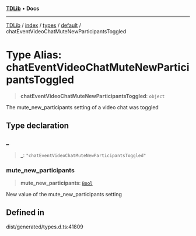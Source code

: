 [**TDLib**](../../../../../../README.md) • **Docs**

***

[TDLib](../../../../../../modules.md) / [index](../../../../../README.md) / [types](../../../README.md) / [default](../README.md) / chatEventVideoChatMuteNewParticipantsToggled

# Type Alias: chatEventVideoChatMuteNewParticipantsToggled

> **chatEventVideoChatMuteNewParticipantsToggled**: `object`

The mute_new_participants setting of a video chat was toggled

## Type declaration

### \_

> **\_**: `"chatEventVideoChatMuteNewParticipantsToggled"`

### mute\_new\_participants

> **mute\_new\_participants**: [`Bool`](Bool.md)

New value of the mute_new_participants setting

## Defined in

dist/generated/types.d.ts:41809

